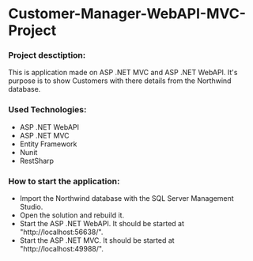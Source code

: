 ﻿# Customer-Manager-WebAPI-MVC-Project
 
 ### Project desctiption:
This is application made on ASP .NET MVC and ASP .NET WebAPI. It's purpose is to show Customers with there details from the Northwind database.

 ### Used Technologies:
 * ASP .NET WebAPI
 * ASP .NET MVC
 * Entity Framework
 * Nunit
 * RestSharp
 
 ### How to start the application:
 * Import the Northwind database with the SQL Server Management Studio.
 * Open the solution and rebuild it.
 * Start the ASP .NET WebAPI. It should be started at "http://localhost:56638/".
 * Start the ASP .NET MVC. It should be started at "http://localhost:49988/".
 
 
 
